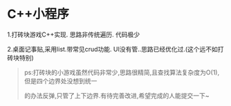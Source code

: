 # C++小程序
1.打砖块游戏C++实现. 思路非传统遍历. 代码极少

2.桌面记事贴,采用list.带常见crud功能. UI没有管..思路已经优化过.(这个远不如打砖块特别)



> ps:打砖块的小游戏虽然代码非常少,思路很精简,且查找算法复杂度为O(1),但是四个边界处没想到统一
>
> 的办法反弹,只管了上下边界.有待完善改进,希望完成的人能提交一下~